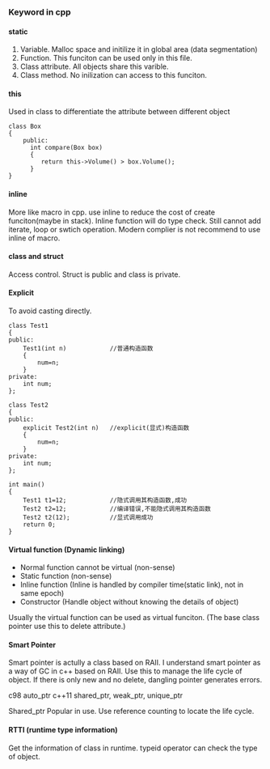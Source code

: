 ### Keyword in cpp

#### static
1. Variable. Malloc space and initilize it in global area (data segmentation)
2. Function. This funciton can be used only in this file.
3. Class attribute. All objects share this varible.
4. Class method. No inilization can access to this funciton.

#### this
Used in class to differentiate the attribute between different object
```
class Box
{
    public:
      int compare(Box box)
      {
         return this->Volume() > box.Volume();
      }
}
```

#### inline 
More like macro in cpp. use inline to reduce the cost of create funciton(maybe in stack). Inline function will do type check. Still cannot add iterate, loop or swtich operation.
Modern complier is not recommend to use inline of macro.

#### class and struct 
Access control. Struct is public and class is private. 

#### Explicit 
To avoid casting directly.
```
class Test1
{
public:
    Test1(int n)            //普通构造函数
    {
        num=n;
    }
private:
    int num;
};

class Test2
{
public:
    explicit Test2(int n)   //explicit(显式)构造函数
    {
        num=n;
    }
private:
    int num;
};

int main()
{
    Test1 t1=12;            //隐式调用其构造函数,成功
    Test2 t2=12;            //编译错误,不能隐式调用其构造函数
    Test2 t2(12);           //显式调用成功
    return 0;
}

```

#### Virtual function (Dynamic linking)
- Normal function cannot be virtual (non-sense)
- Static function (non-sense)
- Inline function (Inline is handled by compiler time(static link), not in same epoch)
- Constructor (Handle object without knowing the details of object)

Usually the virtual function can be used as virtual funciton. (The base class pointer use this to delete attribute.)

#### Smart Pointer 
Smart pointer is actully a class based on RAII. I understand smart pointer as a way of GC in c++ based on RAII.
Use this to manage the life cycle of object. If there is only new and no delete, dangling pointer generates errors. 

c98     auto_ptr
c++11   shared_ptr, weak_ptr, unique_ptr

Shared_ptr
    Popular in use. Use reference counting to locate the life cycle.

#### RTTI (runtime type information)
Get the information of class in runtime.
typeid operator can check the type of object.